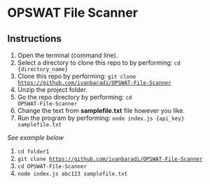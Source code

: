 # OPSWAT File Scanner

## Instructions

1. Open the terminal (command line).
2. Select a directory to clone this repo to by performing: <code>cd {directory_name}</code>
3. Clone this repo by performing: <code>git clone https://github.com/ivanbaradi/OPSWAT-File-Scanner</code>
4. Unzip the project folder.
5. Go the repo directory by performing: <code>cd OPSWAT-File-Scanner</code>
6. Change the text from **samplefile.txt** file however you like.
7. Run the program by performing: <code>node index.js {api_key} samplefile.txt</code>

*See example below*

1. <code>cd folder1</code>
2. <code>git clone https://github.com/ivanbaradi/OPSWAT-File-Scanner</code>
3. <code>cd OPSWAT-File-Scanner</code>
4. <code>node index.js abc123 samplefile.txt</code>